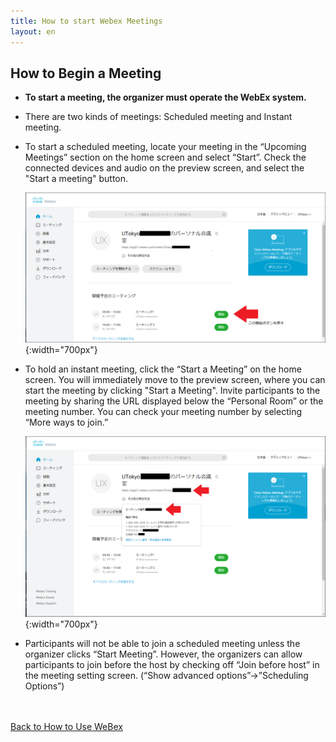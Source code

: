 ```yaml
---
title: How to start Webex Meetings
layout: en
---
```


## How to Begin a Meeting
* **To start a meeting, the organizer must operate the WebEx system.**
* There are two kinds of meetings: Scheduled meeting and Instant meeting.
* To start a scheduled meeting, locate your meeting in the “Upcoming Meetings” section on the home screen and select “Start”. Check the connected devices and audio on the preview screen, and select the "Start a meeting" button.

	![ホーム画面会議開始](img/webex_meeting_open.PNG){:width="700px"}


* To hold an instant meeting, click the “Start a Meeting” on the home screen. You will immediately move to the preview screen, where you can start the meeting by clicking "Start a Meeting". Invite participants to the meeting by sharing the URL displayed below the “Personal Room” or the meeting number. You can check your meeting number by selecting “More ways to join.”

	![ミーティング情報](img/webex_meeting_id.PNG){:width="700px"}


* Participants will not be able to join a scheduled meeting unless the organizer clicks “Start Meeting”. However, the organizers can allow participants to join before the host by checking off “Join before host” in the meeting setting screen. (“Show advanced options”→”Scheduling Options”) 


<br>
<br>
<a href="index" target="_blank">Back to How to Use WeBex</a>
